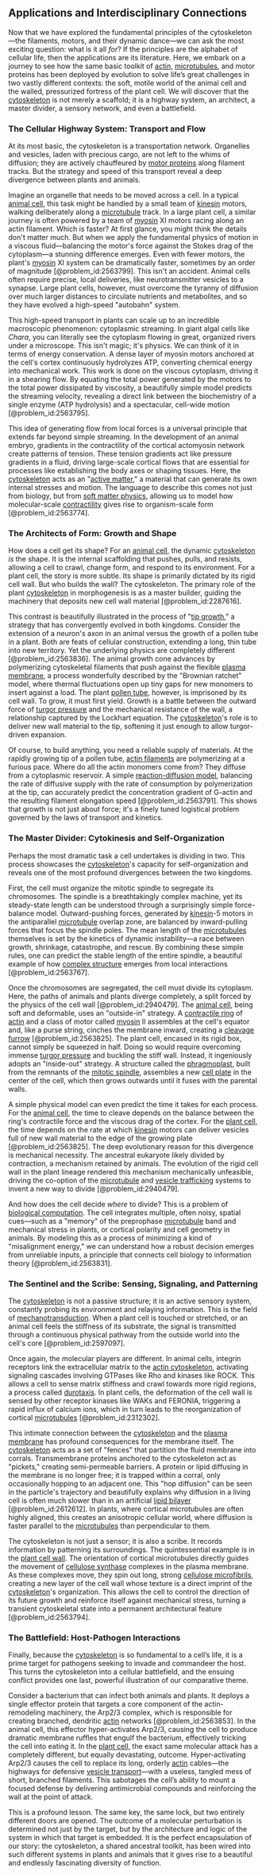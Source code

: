## Applications and Interdisciplinary Connections

Now that we have explored the fundamental principles of the cytoskeleton—the filaments, motors, and their dynamic dance—we can ask the most exciting question: what is it all *for*? If the principles are the alphabet of cellular life, then the applications are its literature. Here, we embark on a journey to see how the same basic toolkit of [actin](@article_id:267802), [microtubules](@article_id:139377), and motor proteins has been deployed by evolution to solve life’s great challenges in two vastly different contexts: the soft, motile world of the animal cell and the walled, pressurized fortress of the plant cell. We will discover that the [cytoskeleton](@article_id:138900) is not merely a scaffold; it is a highway system, an architect, a master divider, a sensory network, and even a battlefield.

### The Cellular Highway System: Transport and Flow

At its most basic, the cytoskeleton is a transportation network. Organelles and vesicles, laden with precious cargo, are not left to the whims of diffusion; they are actively chauffeured by [motor proteins](@article_id:140408) along filament tracks. But the strategy and speed of this transport reveal a deep divergence between plants and animals.

Imagine an organelle that needs to be moved across a cell. In a typical [animal cell](@article_id:265068), this task might be handled by a small team of [kinesin](@article_id:163849) motors, walking deliberately along a [microtubule](@article_id:164798) track. In a large plant cell, a similar journey is often powered by a team of [myosin](@article_id:172807) XI motors racing along an actin filament. Which is faster? At first glance, you might think the details don't matter much. But when we apply the fundamental physics of motion in a viscous fluid—balancing the motor's force against the Stokes drag of the cytoplasm—a stunning difference emerges. Even with fewer motors, the plant's [myosin](@article_id:172807) XI system can be dramatically faster, sometimes by an order of magnitude [@problem_id:2563799]. This isn't an accident. Animal cells often require precise, local deliveries, like neurotransmitter vesicles to a synapse. Large plant cells, however, must overcome the tyranny of diffusion over much larger distances to circulate nutrients and metabolites, and so they have evolved a high-speed "autobahn" system.

This high-speed transport in plants can scale up to an incredible macroscopic phenomenon: cytoplasmic streaming. In giant algal cells like *Chara*, you can literally see the cytoplasm flowing in great, organized rivers under a microscope. This isn't magic; it's physics. We can think of it in terms of energy conservation. A dense layer of myosin motors anchored at the cell's cortex continuously hydrolyzes ATP, converting chemical energy into mechanical work. This work is done on the viscous cytoplasm, driving it in a shearing flow. By equating the total power generated by the motors to the total power dissipated by viscosity, a beautifully simple model predicts the streaming velocity, revealing a direct link between the biochemistry of a single enzyme (ATP hydrolysis) and a spectacular, cell-wide motion [@problem_id:2563795].

This idea of generating flow from local forces is a universal principle that extends far beyond simple streaming. In the development of an animal embryo, gradients in the contractility of the cortical actomyosin network create patterns of tension. These tension gradients act like pressure gradients in a fluid, driving large-scale cortical flows that are essential for processes like establishing the body axes or shaping tissues. Here, the [cytoskeleton](@article_id:138900) acts as an "[active matter](@article_id:185675)," a material that can generate its own internal stresses and motion. The language to describe this comes not just from biology, but from [soft matter physics](@article_id:144979), allowing us to model how molecular-scale [contractility](@article_id:162301) gives rise to organism-scale form [@problem_id:2563774].

### The Architects of Form: Growth and Shape

How does a cell get its shape? For an [animal cell](@article_id:265068), the dynamic [cytoskeleton](@article_id:138900) *is* the shape. It is the internal scaffolding that pushes, pulls, and resists, allowing a cell to crawl, change form, and respond to its environment. For a plant cell, the story is more subtle. Its shape is primarily dictated by its rigid cell wall. But who builds the wall? The cytoskeleton. The primary role of the plant [cytoskeleton](@article_id:138900) in morphogenesis is as a master builder, guiding the machinery that deposits new cell wall material [@problem_id:2287616].

This contrast is beautifully illustrated in the process of "[tip growth](@article_id:163815)," a strategy that has convergently evolved in both kingdoms. Consider the extension of a neuron's axon in an animal versus the growth of a pollen tube in a plant. Both are feats of cellular construction, extending a long, thin tube into new territory. Yet the underlying physics are completely different [@problem_id:2563836]. The animal growth cone advances by polymerizing cytoskeletal filaments that push against the flexible [plasma membrane](@article_id:144992), a process wonderfully described by the "Brownian ratchet" model, where thermal fluctuations open up tiny gaps for new monomers to insert against a load. The plant [pollen tube](@article_id:272365), however, is imprisoned by its cell wall. To grow, it must first yield. Growth is a battle between the outward force of [turgor pressure](@article_id:136651) and the mechanical resistance of the wall, a relationship captured by the Lockhart equation. The [cytoskeleton](@article_id:138900)'s role is to deliver new wall material to the tip, softening it just enough to allow turgor-driven expansion.

Of course, to build anything, you need a reliable supply of materials. At the rapidly growing tip of a pollen tube, [actin filaments](@article_id:147309) are polymerizing at a furious pace. Where do all the actin monomers come from? They diffuse from a cytoplasmic reservoir. A simple [reaction-diffusion model](@article_id:271018), balancing the rate of diffusive supply with the rate of consumption by polymerization at the tip, can accurately predict the concentration gradient of G-actin and the resulting filament elongation speed [@problem_id:2563791]. This shows that growth is not just about force; it's a finely tuned logistical problem governed by the laws of transport and kinetics.

### The Master Divider: Cytokinesis and Self-Organization

Perhaps the most dramatic task a cell undertakes is dividing in two. This process showcases the [cytoskeleton](@article_id:138900)'s capacity for self-organization and reveals one of the most profound divergences between the two kingdoms.

First, the cell must organize the mitotic spindle to segregate its chromosomes. The spindle is a breathtakingly complex machine, yet its steady-state length can be understood through a surprisingly simple force-balance model. Outward-pushing forces, generated by [kinesin](@article_id:163849)-5 motors in the antiparallel [microtubule](@article_id:164798) overlap zone, are balanced by inward-pulling forces that focus the spindle poles. The mean length of the [microtubules](@article_id:139377) themselves is set by the kinetics of dynamic instability—a race between growth, shrinkage, catastrophe, and rescue. By combining these simple rules, one can predict the stable length of the entire spindle, a beautiful example of how [complex structure](@article_id:268634) emerges from local interactions [@problem_id:2563767].

Once the chromosomes are segregated, the cell must divide its cytoplasm. Here, the paths of animals and plants diverge completely, a split forced by the physics of the cell wall [@problem_id:2940479]. The [animal cell](@article_id:265068), being soft and deformable, uses an "outside-in" strategy. A [contractile ring](@article_id:136872) of [actin](@article_id:267802) and a class of motor called [myosin](@article_id:172807) II assembles at the cell's equator and, like a purse string, cinches the membrane inward, creating a [cleavage furrow](@article_id:268982) [@problem_id:2563825]. The plant cell, encased in its rigid box, cannot simply be squeezed in half. Doing so would require overcoming immense [turgor pressure](@article_id:136651) and buckling the stiff wall. Instead, it ingeniously adopts an "inside-out" strategy. A structure called the [phragmoplast](@article_id:137540), built from the remnants of the [mitotic spindle](@article_id:139848), assembles a new [cell plate](@article_id:139930) in the center of the cell, which then grows outwards until it fuses with the parental walls.

A simple physical model can even predict the time it takes for each process. For the [animal cell](@article_id:265068), the time to cleave depends on the balance between the ring's contractile force and the viscous drag of the cortex. For the [plant cell](@article_id:274736), the time depends on the rate at which [kinesin](@article_id:163849) motors can deliver vesicles full of new wall material to the edge of the growing plate [@problem_id:2563825]. The deep evolutionary reason for this divergence is mechanical necessity. The ancestral eukaryote likely divided by contraction, a mechanism retained by animals. The evolution of the rigid cell wall in the plant lineage rendered this mechanism mechanically unfeasible, driving the co-option of the [microtubule](@article_id:164798) and [vesicle trafficking](@article_id:136828) systems to invent a new way to divide [@problem_id:2940479].

And how does the cell decide *where* to divide? This is a problem of [biological computation](@article_id:272617). The cell integrates multiple, often noisy, spatial cues—such as a "memory" of the preprophase [microtubule](@article_id:164798) band and mechanical stress in plants, or cortical polarity and cell geometry in animals. By modeling this as a process of minimizing a kind of "misalignment energy," we can understand how a robust decision emerges from unreliable inputs, a principle that connects cell biology to information theory [@problem_id:2563831].

### The Sentinel and the Scribe: Sensing, Signaling, and Patterning

The [cytoskeleton](@article_id:138900) is not a passive structure; it is an active sensory system, constantly probing its environment and relaying information. This is the field of [mechanotransduction](@article_id:146196). When a plant cell is touched or stretched, or an animal cell feels the stiffness of its substrate, the signal is transmitted through a continuous physical pathway from the outside world into the cell's core [@problem_id:2597097].

Once again, the molecular players are different. In animal cells, integrin receptors link the extracellular matrix to the [actin cytoskeleton](@article_id:267249), activating signaling cascades involving GTPases like Rho and kinases like ROCK. This allows a cell to sense matrix stiffness and crawl towards more rigid regions, a process called [durotaxis](@article_id:272332). In plant cells, the deformation of the cell wall is sensed by other receptor kinases like WAKs and FERONIA, triggering a rapid influx of calcium ions, which in turn leads to the reorganization of cortical [microtubules](@article_id:139377) [@problem_id:2312302].

This intimate connection between the [cytoskeleton](@article_id:138900) and the [plasma membrane](@article_id:144992) has profound consequences for the membrane itself. The [cytoskeleton](@article_id:138900) acts as a set of "fences" that partition the fluid membrane into corrals. Transmembrane proteins anchored to the cytoskeleton act as "pickets," creating semi-permeable barriers. A protein or lipid diffusing in the membrane is no longer free; it is trapped within a corral, only occasionally hopping to an adjacent one. This "hop diffusion" can be seen in the particle's trajectory and beautifully explains why diffusion in a living cell is often much slower than in an artificial [lipid bilayer](@article_id:135919) [@problem_id:2612612]. In plants, where cortical microtubules are often highly aligned, this creates an anisotropic cellular world, where diffusion is faster parallel to the [microtubules](@article_id:139377) than perpendicular to them.

The cytoskeleton is not just a sensor; it is also a scribe. It records information by patterning its surroundings. The quintessential example is in the [plant cell wall](@article_id:140232). The orientation of cortical microtubules directly guides the movement of [cellulose synthase](@article_id:152327) complexes in the plasma membrane. As these complexes move, they spin out long, strong [cellulose microfibrils](@article_id:150607), creating a new layer of the cell wall whose texture is a direct imprint of the [cytoskeleton](@article_id:138900)'s organization. This allows the cell to control the direction of its future growth and reinforce itself against mechanical stress, turning a transient cytoskeletal state into a permanent architectural feature [@problem_id:2563794].

### The Battlefield: Host-Pathogen Interactions

Finally, because the [cytoskeleton](@article_id:138900) is so fundamental to a cell’s life, it is a prime target for pathogens seeking to invade and commandeer the host. This turns the cytoskeleton into a cellular battlefield, and the ensuing conflict provides one last, powerful illustration of our comparative theme.

Consider a bacterium that can infect both animals and plants. It deploys a single effector protein that targets a core component of the actin-remodeling machinery, the Arp2/3 complex, which is responsible for creating branched, dendritic [actin](@article_id:267802) networks [@problem_id:2563853]. In the animal cell, this effector hyper-activates Arp2/3, causing the cell to produce dramatic membrane ruffles that engulf the bacterium, effectively tricking the cell into eating it. In the [plant cell](@article_id:274736), the exact same molecular attack has a completely different, but equally devastating, outcome. Hyper-activating Arp2/3 causes the cell to replace its long, orderly [actin](@article_id:267802) cables—the highways for defensive [vesicle transport](@article_id:172989)—with a useless, tangled mess of short, branched filaments. This sabotages the cell’s ability to mount a focused defense by delivering antimicrobial compounds and reinforcing the wall at the point of attack.

This is a profound lesson. The same key, the same lock, but two entirely different doors are opened. The outcome of a molecular perturbation is determined not just by the target, but by the architecture and logic of the system in which that target is embedded. It is the perfect encapsulation of our story: the cytoskeleton, a shared ancestral toolkit, has been wired into such different systems in plants and animals that it gives rise to a beautiful and endlessly fascinating diversity of function.